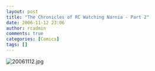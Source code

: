 ```yaml
---
layout: post
title: "The Chronicles of RC Watching Narnia - Part 2"
date: 2006-11-12 23:06
author: rcadmin
comments: true
categories: [Comics]
tags: []
---
```

<img alt="20061112.jpg" id="image960" src="http://bitsmack.com/wp/wp-content/uploads/2006/11/20061112.jpg" />
